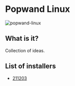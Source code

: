 # Popwand Linux

![popwand-linux](https://socialify.git.ci/sakkke/popwand-linux/image?font=Source%20Code%20Pro&logo=https%3A%2F%2Fraw.githubusercontent.com%2Fsakkke%2Fpopwand-linux%2Fmain%2Fassets%2Flogo-211203.svg&pattern=Circuit%20Board&pulls=1&stargazers=1&theme=Light)

## What is it?

Collection of ideas.

## List of installers

- [211203]

[211203]: docs/installer-211203.md